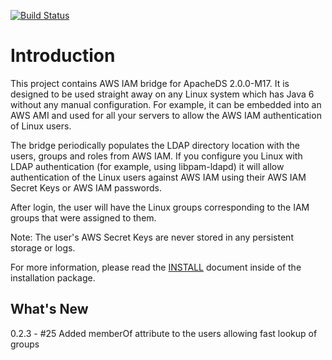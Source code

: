 [![Build Status](https://buildhive.cloudbees.com/job/denismo/job/aws-iam-ldap-bridge/badge/icon)](https://buildhive.cloudbees.com/job/denismo/job/aws-iam-ldap-bridge/)

Introduction
============

This project contains AWS IAM bridge for ApacheDS 2.0.0-M17. It is designed to be used
straight away on any Linux system which has Java 6 without any manual configuration. For example, it can be embedded into
an AWS AMI and used for all your servers to allow the AWS IAM authentication of Linux users.

The bridge periodically populates the LDAP directory location with the users, groups and roles from AWS IAM. If you configure
you Linux with LDAP authentication (for example, using libpam-ldapd) it will allow authentication of the Linux users against
AWS IAM using their AWS IAM Secret Keys or AWS IAM passwords.

After login, the user will have the Linux groups corresponding to the IAM groups that were assigned to them.

Note: The user's AWS Secret Keys are never stored in any persistent storage or logs.

For more information, please read the [INSTALL](INSTALL.md) document inside of the installation package.


What's New
----------
0.2.3 - #25 Added memberOf attribute to the users allowing fast lookup of groups